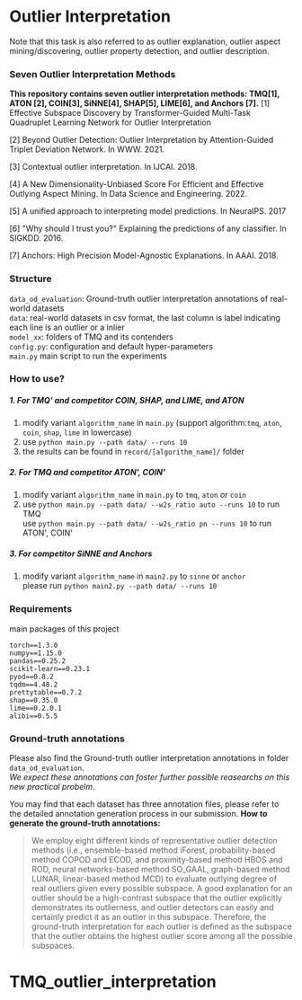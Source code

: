 # Outlier Interpretation 

Note that this task is also referred to as outlier explanation, outlier aspect mining/discovering, outlier property detection, and outlier description.

### Seven Outlier Interpretation Methods

**This repository contains seven outlier interpretation methods: TMQ[1], ATON [2], COIN[3], SiNNE[4], SHAP[5], LIME[6], and Anchors [7].**
[1] Effective Subspace Discovery by Transformer-Guided Multi-Task Quadruplet Learning Network for Outlier Interpretation

[2] Beyond Outlier Detection: Outlier Interpretation by Attention-Guided Triplet Deviation Network. In WWW. 2021.

[3] Contextual outlier interpretation. In IJCAI. 2018.

[4] A New Dimensionality-Unbiased Score For Efficient and Effective Outlying Aspect Mining. In Data Science and Engineering. 2022.

[5] A unified approach to interpreting model predictions. In NeuraIPS. 2017

[6] "Why should I trust you?" Explaining the predictions of any classifier. In SIGKDD. 2016.

[7] Anchors: High Precision Model-Agnostic Explanations. In AAAI. 2018.



### Structure
`data_od_evaluation`: Ground-truth outlier interpretation annotations of real-world datasets  
`data`: real-world datasets in csv format, the last column is label indicating each line is an outlier or a inlier  
`model_xx`: folders of TMQ and its contenders  
`config.py`: configuration and default hyper-parameters  
`main.py` main script to run the experiments



### How to use?
##### 1. For TMQ' and competitor COIN, SHAP, and LIME, and ATON
1. modify variant `algorithm_name` in `main.py` (support algorithm:`tmq`, `aton`, `coin`, `shap`, `lime`  in lowercase)
2. use `python main.py --path data/ --runs 10 `
3. the results can be found in `record/[algorithm_name]/` folder  

##### 2. For TMQ and competitor ATON', COIN' 
1. modify variant `algorithm_name` in `main.py` to `tmq`, `aton` or `coin`  
2. use `python main.py --path data/ --w2s_ratio auto --runs 10` to run TMQ  
   use `python main.py --path data/ --w2s_ratio pn --runs 10` to run ATON', COIN'  

##### 3. For competitor SiNNE and Anchors
1. modify variant `algorithm_name` in `main2.py` to `sinne` or `anchor`  
please run `python main2.py --path data/ --runs 10` 

  

### Requirements
main packages of this project  
```
torch==1.3.0
numpy==1.15.0
pandas==0.25.2
scikit-learn==0.23.1
pyod==0.8.2
tqdm==4.48.2
prettytable==0.7.2
shap==0.35.0
lime==0.2.0.1
alibi==0.5.5
```



### Ground-truth annotations

Please also find the Ground-truth outlier interpretation annotations in folder `data_od_evaluation`.   
*We expect these annotations can foster further possible reasearchs on this new practical probelm.*  

You may find that each dataset has three annotation files, please refer to the detailed annotation generation process in our submission.
**How to generate the ground-truth annotations:**
>  We employ eight different kinds of representative outlier detection methods (i.e., ensemble-based method iForest, probability-based method COPOD and ECOD, and proximity-based method HBOS and ROD, neural networks-based method SO_GAAL, graph-based method LUNAR, linear-based method MCD) to evaluate outlying degree of real outliers given every possible subspace. A good explanation for an outlier should be a high-contrast subspace that the outlier explicitly demonstrates its outlierness, and outlier detectors can easily and certainly predict it as an outlier in this subspace. Therefore, the ground-truth interpretation for each outlier is defined as the subspace that the outlier obtains the highest outlier score among all the possible subspaces.
# TMQ_outlier_interpretation

